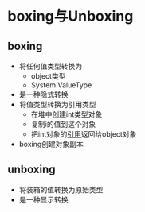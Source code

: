 # boxing与Unboxing

## boxing

- 将任何值类型转换为
  - object类型
  - System.ValueType
- 是一种隐式转换
- 将值类型转换为引用类型
  - 在堆中创建int类型对象
  - 复制i的值到这个对象
  - 把int对象的[引用](csharp-value-reference.md)返回给object对象
- boxing创建对象副本

## unboxing

- 将装箱的值转换为原始类型
- 是一种显示转换